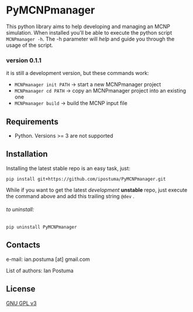 # PyMCNPmanager

This python library aims to help developing and managing an MCNP simulation. When
installed you'll be able to execute the python script ```MCNPmanager -h```. The -h
parameter will *help* and guide you through the usage of the script.

### version 0.1.1
it is still a development version, but these commands work:

+ ```MCNPmanager init PATH``` -> start a new MCNPmanager project
+ ```MCNPmanager cd PATH``` -> copy an MCNPmanager project into an existing one
+ ```MCNPmanager build``` -> build the MCNP input file

Requirements
------------

+ Python. Versions >= 3 are not supported

Installation
------------

Installing the latest stable repo is an easy task, just:

```
pip install git+https://github.com/ipostuma/PyMCNPmanager.git
```

While if you want to get the latest *development* **unstable** repo, just execute
the command above and add this trailing string ```@dev``` .

###### to uninstall:

```
pip uninstall PyMCNPmanager
```

Contacts
--------
e-mail: ian.postuma [аt] gmail.com

List of authors: Ian Postuma

License
-------
[GNU GPL v3](https://github.com/ipostuma/PyMCNPmanager/blob/master/LICENSE)
